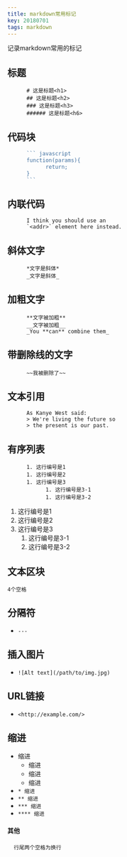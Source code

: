 ```yaml
---
title: markdown常用标记
key: 20180701
tags: markdown
---
```

记录markdown常用的标记
<!--more-->
## 标题
```
      # 这是标题<h1>
      ## 这是标题<h2>
      ### 这是标题<h3>
      ###### 这是标题<h6>
```
## 代码块
``` javascript
      ``` javascript
      function(params){
            return;
      }
      ```
``` 
## 内联代码
```
      I think you should use an
      `<addr>` element here instead. 
```

## 斜体文字
```
      *文字是斜体*
      _文字是斜体_
```

## 加粗文字
```
      **文字被加粗**
      __文字被加粗__
      _You **can** combine them_
```

## 带删除线的文字
```
      ~~我被删除了~~
```

## 文本引用  
```
      As Kanye West said:
      > We're living the future so
      > the present is our past.
```


## 有序列表  
```
      1. 这行编号是1
      1. 这行编号是2
      1. 这行编号是3
            1. 这行编号是3-1
            1. 这行编号是3-2
```
1. 这行编号是1
1. 这行编号是2
1. 这行编号是3
      1. 这行编号是3-1
      1. 这行编号是3-2

## 文本区块  
    4个空格

## 分隔符  
* `---`

## 插入图片  
* `![Alt text](/path/to/img.jpg)`

## URL链接  
* `<http://example.com/>`

## 缩进  
* 缩进  
  * 缩进  
  * 缩进  
  * 缩进  
* `* 缩进`
* `** 缩进`
* `*** 缩进`
* `**** 缩进`

#### 其他
      行尾两个空格为换行

